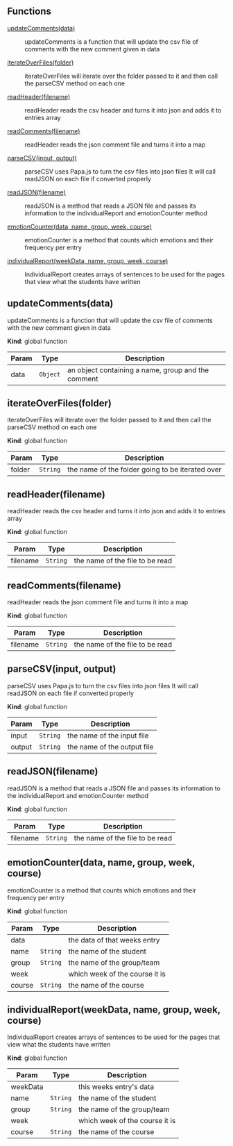 ## Functions

<dl>
<dt><a href="#updateComments">updateComments(data)</a></dt>
<dd><p>updateComments is a function that will update the csv file of comments with the new comment given in data</p>
</dd>
<dt><a href="#iterateOverFiles">iterateOverFiles(folder)</a></dt>
<dd><p>iterateOverFiles will iterate over the folder passed to it and 
then call the parseCSV method on each one</p>
</dd>
<dt><a href="#readHeader">readHeader(filename)</a></dt>
<dd><p>readHeader reads the csv header and turns it into json and adds it to entries array</p>
</dd>
<dt><a href="#readComments">readComments(filename)</a></dt>
<dd><p>readHeader reads the json comment file and turns it into a map</p>
</dd>
<dt><a href="#parseCSV">parseCSV(input, output)</a></dt>
<dd><p>parseCSV uses Papa.js to turn the csv files into json files
It will call readJSON on each file if converted properly</p>
</dd>
<dt><a href="#readJSON">readJSON(filename)</a></dt>
<dd><p>readJSON is a method that reads a JSON file and passes its information to 
the individualReport and emotionCounter method</p>
</dd>
<dt><a href="#emotionCounter">emotionCounter(data, name, group, week, course)</a></dt>
<dd><p>emotionCounter is a method that counts which emotions and their frequency per entry</p>
</dd>
<dt><a href="#individualReport">individualReport(weekData, name, group, week, course)</a></dt>
<dd><p>IndividualReport creates arrays of sentences to be used for the pages that 
view what the students have written</p>
</dd>
</dl>

<a name="updateComments"></a>

## updateComments(data)
updateComments is a function that will update the csv file of comments with the new comment given in data

**Kind**: global function  

| Param | Type | Description |
| --- | --- | --- |
| data | <code>Object</code> | an object containing a name, group and the comment |

<a name="iterateOverFiles"></a>

## iterateOverFiles(folder)
iterateOverFiles will iterate over the folder passed to it and 
then call the parseCSV method on each one

**Kind**: global function  

| Param | Type | Description |
| --- | --- | --- |
| folder | <code>String</code> | the name of the folder going to be iterated over |

<a name="readHeader"></a>

## readHeader(filename)
readHeader reads the csv header and turns it into json and adds it to entries array

**Kind**: global function  

| Param | Type | Description |
| --- | --- | --- |
| filename | <code>String</code> | the name of the file to be read |

<a name="readComments"></a>

## readComments(filename)
readHeader reads the json comment file and turns it into a map

**Kind**: global function  

| Param | Type | Description |
| --- | --- | --- |
| filename | <code>String</code> | the name of the file to be read |

<a name="parseCSV"></a>

## parseCSV(input, output)
parseCSV uses Papa.js to turn the csv files into json files
It will call readJSON on each file if converted properly

**Kind**: global function  

| Param | Type | Description |
| --- | --- | --- |
| input | <code>String</code> | the name of the input file |
| output | <code>String</code> | the name of the output file |

<a name="readJSON"></a>

## readJSON(filename)
readJSON is a method that reads a JSON file and passes its information to 
the individualReport and emotionCounter method

**Kind**: global function  

| Param | Type | Description |
| --- | --- | --- |
| filename | <code>String</code> | the name of the file to be read |

<a name="emotionCounter"></a>

## emotionCounter(data, name, group, week, course)
emotionCounter is a method that counts which emotions and their frequency per entry

**Kind**: global function  

| Param | Type | Description |
| --- | --- | --- |
| data |  | the data of that weeks entry |
| name | <code>String</code> | the name of the student |
| group | <code>String</code> | the name of the group/team |
| week |  | which week of the course it is |
| course | <code>String</code> | the name of the course |

<a name="individualReport"></a>

## individualReport(weekData, name, group, week, course)
IndividualReport creates arrays of sentences to be used for the pages that 
view what the students have written

**Kind**: global function  

| Param | Type | Description |
| --- | --- | --- |
| weekData |  | this weeks entry's data |
| name | <code>String</code> | the name of the student |
| group | <code>String</code> | the name of the group/team |
| week |  | which week of the course it is |
| course | <code>String</code> | the name of the course |

